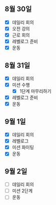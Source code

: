 ## 8월 30일

- [x] 데일리 회의
- [x] 오전 강의
- [x] 근로 회의
- [x] 레벨로그 준비
- [x] 운동

## 8월 31일

- [x] 데일리 회의
- [x] 미션 수행
  - [x] 1단계 마무리하기
- [x] 레벨로그 준비
- [x] 운동

## 9월 1일

- [x] 데일리 회의
- [x] 레벨로그
- [x] 미션 화이팅
- [x] 운동

## 9월 2일

- [ ] 데일리 회의
- [ ] 미션 2단계
- [ ] 운동
